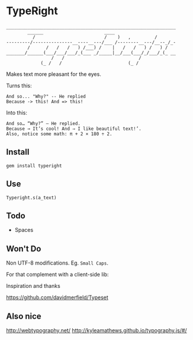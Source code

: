 # TypeRight

    ________________________________________________________________
            ______                       ____
              /                          /    )   ,         /
    ---------/---------------__----__---/___ /--------__---/__--_/_-
            /      /   /   /   ) /___) /    |   /   /   ) /   ) /
    _______/______(___/___/___/_(___ _/_____|__/___(___/_/___/_(_ __
                     /   /                            /
                 (_ /   /                         (_ /



Makes text more pleasant for the eyes.


Turns this:

```
And so... "Why?" -- He replied
Because -> this! And => this!
```

Into this:

```
And so… “Why?” — He replied.
Because → It’s cool! And ⇒ I like beautiful text!’.
Also, notice some math: π + 2 × 180 ÷ 2.
```

## Install

    gem install typeright


## Use

    Typeright.s(a_text)


## Todo

- Spaces

## Won't Do

Non UTF-8 modifications. Eg. `Small Caps`.

For that complement with a client-side lib:


Inspiration and thanks

https://github.com/davidmerfield/Typeset


## Also nice

http://webtypography.net/
http://kyleamathews.github.io/typography.js/#/
